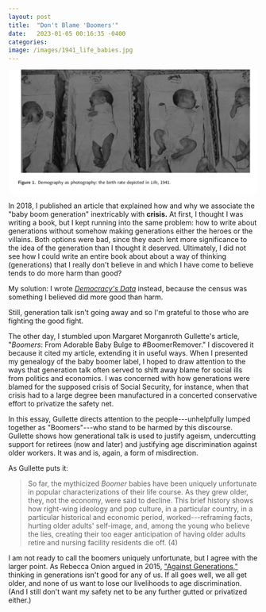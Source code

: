 ```yaml
---
layout: post
title:  "Don't Blame 'Boomers'"
date:   2023-01-05 00:16:35 -0400
categories:
image: /images/1941_life_babies.jpg
---
```


![photo of four white, newborn, babies wearing white onesies in a hospital, with caption reading "Figure 1. Demography as photography: the birth rate depicted in *Life*, 1941." ](/images/1941_life_babies.jpg)

In 2018, I published an article that explained how and why we associate the "baby boom generation" inextricably with **crisis.** At first, I thought I was writing a book, but I kept running into the same problem: how to write about generations without somehow making generations either the heroes or the villains. Both options were bad, since they each lent more significance to the idea of the generation than I thought it deserved. Ultimately, I did not see how I could write an entire book about about a way of thinking (generations) that I really don't believe in and which I have come to believe tends to do more harm than good?

My solution: I wrote [*Democracy's Data*](/democracysdata/) instead, because the census was something I believed did more good than harm.

Still, generation talk isn't going away and so I'm grateful to those who are fighting the good fight.

The other day, I stumbled upon Margaret Morganroth Gullette's article, "*Boomers*: From Adorable Baby Bulge to #BoomerRemover." I discovered it because it cited my article, extending it in useful ways. When I presented my genealogy of the baby boomer label, I hoped to draw attention to the ways that generation talk often served to shift away blame for social ills from politics and economics. I was concerned with how generations were blamed for the supposed crisis of Social Security, for instance, when that crisis had to a large degree been manufactured in a concerted conservative effort to privatize the safety net.

In this essay, Gullette directs attention to the people---unhelpfully lumped together as "Boomers"---who stand to be harmed by this discourse. Gullette shows how generational talk is used to justify ageism, undercutting support for retirees (now and later) and justifying age discrimination against older workers. It was and is, again, a form of misdirection.

As Gullette puts it:

>So far, the mythicized *Boomer* babies have been uniquely unfortunate in popular characterizations of their life course. As they grew older, they, not the economy, were said to decline. This brief history shows how right-wing ideology and pop culture, in a particular country, in a particular historical and economic period, worked---reframing facts, hurting older adults' self-image, and, among the young who believe the lies, creating their too eager anticipation of having older adults retire and nursing facility residents die off. (4)

I am not ready to call the boomers uniquely unfortunate, but I agree with the larger point. As Rebecca Onion argued in 2015, ["Against Generations,"](http://aeon.co/magazine/psychology/we-need-to-ditch-generational-labels/) thinking in generations isn't good for any of us. If all goes well, we all get older, and none of us want to lose our livelihoods to age discrimination. (And I still don't want my safety net to be any further gutted or privatized either.)
